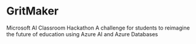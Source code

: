 # GritMaker
Microsoft AI Classroom Hackathon A challenge for students to reimagine the future of education using Azure AI and Azure Databases
